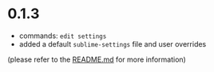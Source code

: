 # 0.1.3
- commands: `edit settings`
- added a default `sublime-settings` file and user overrides

(please refer to the [README.md](https://github.com/tshrpl/ProjectAndWorkspaceManagement#commands)
for more information)
